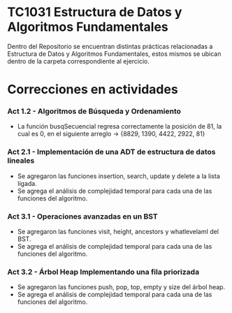 # TC1031 Estructura de Datos y Algoritmos Fundamentales
Dentro del Repositorio se encuentran distintas prácticas relacionadas a Estructura de Datos y Algoritmos Fundamentales, estos mismos se ubican dentro de la carpeta correspondiente al ejercicio.

# Correcciones en actividades
### Act 1.2 - Algoritmos de Búsqueda y Ordenamiento
* La función busqSecuencial regresa correctamente la posición de 81, la cual es 0, en el siguiente arreglo -> {8829, 1390, 4422, 2922, 81}
 
### Act 2.1 - Implementación de una ADT de estructura de datos lineales
* Se agregaron las funciones insertion, search, update y delete a la lista ligada.
* Se agrega el análisis de complejidad temporal para cada una de las funciones del algoritmo.

### Act 3.1 - Operaciones avanzadas en un BST
* Se agregaron las funciones visit, height, ancestors y whatlevelamI del BST.
* Se agrega el análisis de complejidad temporal para cada una de las funciones del algoritmo.

### Act 3.2 - Árbol Heap Implementando una fila priorizada
* Se agregaron las funciones push, pop, top, empty y size del árbol heap.
* Se agrega el análisis de complejidad temporal para cada una de las funciones del algoritmo.
